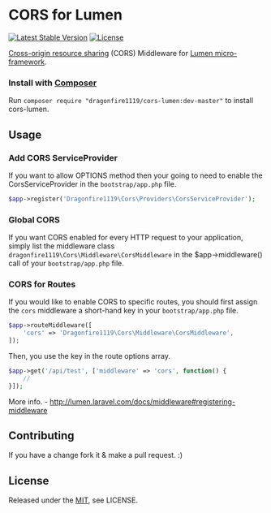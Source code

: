 CORS for Lumen
==========

[![Latest Stable Version](https://poser.pugx.org/dragonfire1119/cors-lumen/v/stable)](https://packagist.org/packages/dragonfire1119/cors-lumen)
[![License](https://poser.pugx.org/dragonfire1119/cors-lumen/license)](https://packagist.org/packages/dragonfire1119/cors-lumen)

[Cross-origin resource sharing](https://developer.mozilla.org/en-US/docs/Web/HTTP/Access_control_CORS) (CORS) Middleware for [Lumen micro-framework](http://lumen.laravel.com/).

### Install with [Composer](https://packagist.org/packages/dragonfire1119/cors-lumen) ###

Run `composer require "dragonfire1119/cors-lumen:dev-master"` to install cors-lumen.

## Usage ##

### Add CORS ServiceProvider ###

If you want to allow OPTIONS method then your going to need to enable the CorsServiceProvider in the `bootstrap/app.php` file.
```php
$app->register('Dragonfire1119\Cors\Providers\CorsServiceProvider');
```

### Global CORS ###

If you want CORS enabled for every HTTP request to your application, simply list the middleware class `dragonfire1119\Cors\Middleware\CorsMiddleware` in the $app->middleware() call of your `bootstrap/app.php` file.

### CORS for Routes ###

If you would like to enable CORS to specific routes, you should first assign the `cors` middleware a short-hand key in your `bootstrap/app.php` file.

```php
$app->routeMiddleware([
	'cors' => 'Dragonfire1119\Cors\Middleware\CorsMiddleware',
]);
```

Then, you use the key in the route options array.
```php
$app->get('/api/test', ['middleware' => 'cors', function() {
    //
}]);
```

More info. - http://lumen.laravel.com/docs/middleware#registering-middleware

## Contributing ##

If you have a change fork it & make a pull request. :)

## License ##

Released under the [MIT](LICENSE), see LICENSE.
